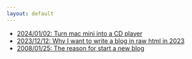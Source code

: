 ```yaml
---
layout: default
---
```


* [2024/01/02: Turn mac mini into a CD player](https://xiaopi.one/2024/01/02/turn-mac-mini-into-a-cd-player.html)
* [2023/12/12: Why I want to write a blog in raw html in 2023](https://xiaopi.one/2023/12/12/why-i-want-to-write-a-blog-in-raw-html-in-2023.html)
* [2008/01/25: The reason for start a new blog](https://xiaopi.one/2008/01/25/the-reason-for-start-a-new-blog.html)

